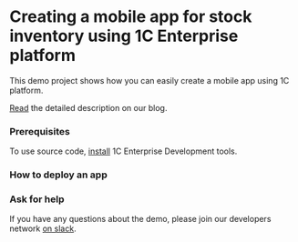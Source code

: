 Creating a mobile app for stock inventory using 1C Enterprise platform
====================
This demo project shows how you can easily create a mobile app using 1C platform.

[Read](https://1c-dn.com/blog/creating-a-mobile-app-for-stock-inventory-using-1c-enterprise-platform-/) the detailed description on our blog.

### Prerequisites
To use source code, [install](https://1c-dn.com/user/updates/1c_enterprise_development_tools/) 1C Enterprise Development tools.

### How to deploy an app

### Ask for help
If you have any questions about the demo, please join our developers network [on slack](https://bit.ly/1c-dn).
